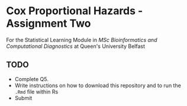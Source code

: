 # Cox Proportional Hazards - Assignment Two
For the Statistical Learning Module in *MSc Bioinformatics and Computational Diagnostics* at Queen's University Belfast

## TODO
* Complete Q5.
* Write instructions on how to download this repository and to run the `.Rmd` file within Rs
* Submit
